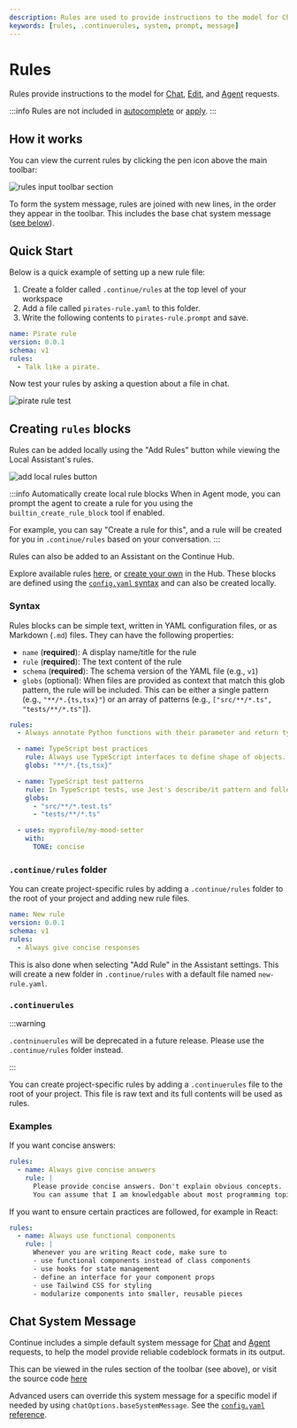 ```yaml
---
description: Rules are used to provide instructions to the model for Chat, Edit, and Agent requests.
keywords: [rules, .continuerules, system, prompt, message]
---
```


# Rules

Rules provide instructions to the model for [Chat](../../chat/how-to-use-it.md), [Edit](../../edit/how-to-use-it.md), and [Agent](../../agent/how-to-use-it.md) requests.

:::info Rules are not included in [autocomplete](./autocomplete.mdx) or [apply](../model-roles/apply.mdx).
:::

## How it works
You can view the current rules by clicking the pen icon above the main toolbar:

![rules input toolbar section](/img/notch-rules.png)

To form the system message, rules are joined with new lines, in the order they appear in the toolbar. This includes the base chat system message ([see below](#chat-system-message)).

## Quick Start

Below is a quick example of setting up a new rule file:

1. Create a folder called `.continue/rules` at the top level of your workspace
2. Add a file called `pirates-rule.yaml` to this folder.
3. Write the following contents to `pirates-rule.prompt` and save.

```yaml title=".continue/rules/pirates-rule.yaml"
name: Pirate rule
version: 0.0.1
schema: v1
rules:
  - Talk like a pirate.
```

Now test your rules by asking a question about a file in chat.

![pirate rule test](/img/pirate-rule-test.png)


## Creating `rules` blocks
Rules can be added locally using the "Add Rules" button while viewing the Local Assistant's rules.

![add local rules button](/img/add-local-rules.png)

:::info Automatically create local rule blocks
When in Agent mode, you can prompt the agent to create a rule for you using the `builtin_create_rule_block` tool if enabled.

For example, you can say "Create a rule for this", and a rule will be created for you in `.continue/rules` based on your conversation.
:::

Rules can also be added to an Assistant on the Continue Hub. 

Explore available rules [here](https://hub.continue.dev/explore/rules), or [create your own](https://hub.continue.dev/new?type=block&blockType=rules) in the Hub. These blocks are defined using the [`config.yaml` syntax](../../reference.md#rules) and can also be created locally.

### Syntax

Rules blocks can be simple text, written in YAML configuration files, or as Markdown (`.md`) files. They can have the following properties:

- `name` (**required**): A display name/title for the rule
- `rule` (**required**): The text content of the rule
- `schema` (**required**): The schema version of the YAML file (e.g., `v1`)
- `globs` (optional): When files are provided as context that match this glob pattern, the rule will be included. This can be either a single pattern (e.g., `"**/*.{ts,tsx}"`) or an array of patterns (e.g., `["src/**/*.ts", "tests/**/*.ts"]`).

```yaml title=".config.yaml"
rules:
  - Always annotate Python functions with their parameter and return types

  - name: TypeScript best practices
    rule: Always use TypeScript interfaces to define shape of objects. Use type aliases sparingly.
    globs: "**/*.{ts,tsx}"

  - name: TypeScript test patterns
    rule: In TypeScript tests, use Jest's describe/it pattern and follow best practices for mocking.
    globs:
      - "src/**/*.test.ts"
      - "tests/**/*.ts"

  - uses: myprofile/my-mood-setter
    with:
      TONE: concise
```
### `.continue/rules` folder
You can create project-specific rules by adding a `.continue/rules` folder to the root of your project and adding new rule files.

```yaml title=".continue/rules/new-rule.yaml"
name: New rule
version: 0.0.1
schema: v1
rules:
  - Always give concise responses

```
This is also done when selecting "Add Rule" in the Assistant settings. This will create a new folder in `.continue/rules` with a default file named `new-rule.yaml`. 

### `.continuerules`

:::warning

`.contninuerules` will be deprecated in a future release. Please use the `.continue/rules` folder instead.

:::

You can create project-specific rules by adding a `.continuerules` file to the root of your project. This file is raw text and its full contents will be used as rules.

### Examples

If you want concise answers:

```yaml title=".continue/rules/concise-rule.yaml"
rules:
  - name: Always give concise answers
    rule: | 
      Please provide concise answers. Don't explain obvious concepts. 
      You can assume that I am knowledgable about most programming topics.
```
If you want to ensure certain practices are followed, for example in React:

```yaml title=".continue/rules/functional-rule.yaml"
rules:
  - name: Always use functional components
    rule: | 
      Whenever you are writing React code, make sure to
      - use functional components instead of class components
      - use hooks for state management
      - define an interface for your component props
      - use Tailwind CSS for styling
      - modularize components into smaller, reusable pieces
```

## Chat System Message

Continue includes a simple default system message for [Chat](../../chat/how-to-use-it.md) and [Agent](../../agent/how-to-use-it.md) requests, to help the model provide reliable codeblock formats in its output.

This can be viewed in the rules section of the toolbar (see above), or visit the source code [here](https://github.com/continuedev/continue/blob/main/core/llm/constructMessages.ts#L4)

Advanced users can override this system message for a specific model if needed by using `chatOptions.baseSystemMessage`. See the [`config.yaml` reference](../../reference.md#models).

